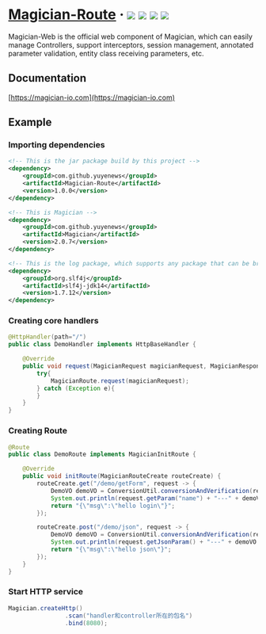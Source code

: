 <h1> 
    <a href="https://magician-io.com">Magician-Route</a> ·
    <img src="https://img.shields.io/badge/licenes-MIT-brightgreen.svg"/>
    <img src="https://img.shields.io/badge/jdk-11+-brightgreen.svg"/>
    <img src="https://img.shields.io/badge/maven-3.5.4+-brightgreen.svg"/>
    <img src="https://img.shields.io/badge/release-master-brightgreen.svg"/>
</h1>

Magician-Web is the official web component of Magician, which can easily manage Controllers, support interceptors, session management, annotated parameter validation, entity class receiving parameters, etc.

## Documentation

[https://magician-io.com](https://magician-io.com)

## Example

### Importing dependencies

```xml
<!-- This is the jar package build by this project -->
<dependency>
    <groupId>com.github.yuyenews</groupId>
    <artifactId>Magician-Route</artifactId>
    <version>1.0.0</version>
</dependency>

<!-- This is Magician -->
<dependency>
    <groupId>com.github.yuyenews</groupId>
    <artifactId>Magician</artifactId>
    <version>2.0.7</version>
</dependency>

<!-- This is the log package, which supports any package that can be bridged with slf4j -->
<dependency>
    <groupId>org.slf4j</groupId>
    <artifactId>slf4j-jdk14</artifactId>
    <version>1.7.12</version>
</dependency>
```

### Creating core handlers

```java
@HttpHandler(path="/")
public class DemoHandler implements HttpBaseHandler {

    @Override
    public void request(MagicianRequest magicianRequest, MagicianResponse response) {
        try{
            MagicianRoute.request(magicianRequest);
        } catch (Exception e){
        }
    }
}
```

### Creating Route

```java
@Route
public class DemoRoute implements MagicianInitRoute {

    @Override
    public void initRoute(MagicianRouteCreate routeCreate) {
        routeCreate.get("/demo/getForm", request -> {
            DemoVO demoVO = ConversionUtil.conversionAndVerification(request, DemoVO.class);
            System.out.println(request.getParam("name") + "---" + demoVO.getName());
            return "{\"msg\":\"hello login\"}";
        });

        routeCreate.post("/demo/json", request -> {
            DemoVO demoVO = ConversionUtil.conversionAndVerification(request, DemoVO.class);
            System.out.println(request.getJsonParam() + "---" + demoVO.getName());
            return "{\"msg\":\"hello json\"}";
        });
    }
}
```


### Start HTTP service

```java
Magician.createHttp()
                .scan("handler和controller所在的包名")
                .bind(8080);
```